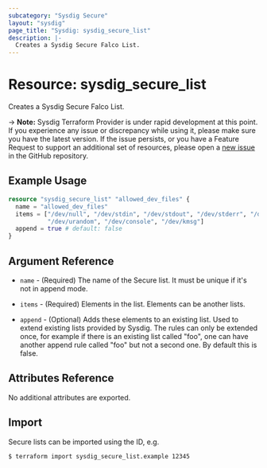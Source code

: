 ```yaml
---
subcategory: "Sysdig Secure"
layout: "sysdig"
page_title: "Sysdig: sysdig_secure_list"
description: |-
  Creates a Sysdig Secure Falco List.
---
```


# Resource: sysdig_secure_list

Creates a Sysdig Secure Falco List.

-> **Note:** Sysdig Terraform Provider is under rapid development at this point. If you experience any issue or discrepancy while using it, please make sure you have the latest version. If the issue persists, or you have a Feature Request to support an additional set of resources, please open a [new issue](https://github.com/sysdiglabs/terraform-provider-sysdig/issues/new) in the GitHub repository.

## Example Usage

```terraform
resource "sysdig_secure_list" "allowed_dev_files" {
  name = "allowed_dev_files"
  items = ["/dev/null", "/dev/stdin", "/dev/stdout", "/dev/stderr", "/dev/random", 
           "/dev/urandom", "/dev/console", "/dev/kmsg"]
  append = true # default: false
}
```

## Argument Reference

* `name` - (Required) The name of the Secure list. It must be unique if it's not in append mode.

* `items` - (Required) Elements in the list. Elements can be another lists.

* `append` - (Optional)  Adds these elements to an existing list. Used to extend existing lists provided by Sysdig.
    The rules can only be extended once, for example if there is an existing list called "foo", one can have another 
    append rule called "foo" but not a second one. By default this is false.

## Attributes Reference

No additional attributes are exported.

## Import

Secure lists can be imported using the ID, e.g.

```
$ terraform import sysdig_secure_list.example 12345
```